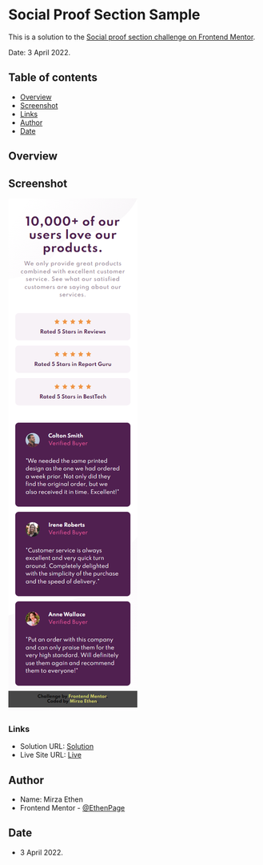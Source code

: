 # Social Proof Section Sample

This is a solution to the [Social proof section challenge on Frontend Mentor](https://www.frontendmentor.io/challenges/social-proof-section-6e0qTv_bA). 

Date: 3 April 2022.

## Table of contents

- [Overview](#overview)
- [Screenshot](#screenshot)
- [Links](#links)
- [Author](#author)
- [Date](#date)

## Overview

## Screenshot

![](./screenshot.png)

### Links

- Solution URL: [Solution](https://your-solution-url.com)
- Live Site URL: [Live](https://ethenpage.github.io/Social-Proof-Section/)

## Author

- Name: Mirza Ethen
- Frontend Mentor - [@EthenPage](https://www.frontendmentor.io/profile/ethenpage)

## Date

- 3 April 2022.